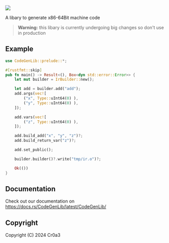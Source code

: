 <img src="https://github.com/Toni-Graphics/CodeGenLib/assets/127748753/83223f5c-72f0-4b20-8380-dd9ec075551b">

A libary to generate x86-64Bit machine code

> **Warning:** this libary is currently undergoing big changes so don't use in production

## Example
```rust
use CodeGenLib::prelude::*;

#[rustfmt::skip]
pub fn main() -> Result<(), Box<dyn std::error::Error>> {
    let mut builder = IrBuilder::new();

    let add = builder.add("add");
    add.args(vec![
        ("x", Type::uInt64(0) ),
        ("y", Type::uInt64(0) ),
    ]);

    add.vars(vec![
        ("z", Type::uInt64(0) ),
    ]);

    add.build_add("x", "y", "z")?;
    add.build_return_var("z")?;

    add.set_public();

    builder.builder()?.write("tmp/ir.o")?;

    Ok(())
}
```

## Documentation
Check out our documentation on https://docs.rs/CodeGenLib/latest/CodeGenLib/

## Copyright
Copyright (C) 2024 Cr0a3
